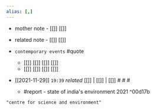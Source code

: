 ```yaml
---
alias: [,]
---
```

- mother note - [[]] [[]]
- related note - [[]] [[]]
- `contemporary events` #quote 
	- [[]] [[]] [[]] [[]]
	- [[]] [[]] [[]] [[]]

- [[2021-11-29]]  `19:39` _related_ [[]] | [[]] | [[]] # # #
	- #report - state of india's environment 2021 ^00d17b

```query
"centre for science and environment"
```